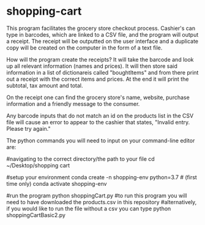 # shopping-cart

This program facilitates the grocery store checkout process. Cashier's can type in barcodes, which are linked to a CSV file, and the program will output a receipt. The receipt will be outputted on the user interface and a duplicate copy will be created on the computer in the form of a text file. 

How will the program create the receipts? It will take the barcode and look up all relevant information (names and prices). It will then store said information in a list of dictionareis called "boughtItems" and from there print out a receipt with the correct items and prices. At the end it will print the subtotal, tax amount and total. 

On the receipt one can find the grocery store's name, website, purchase information and a friendly message to the consumer.

Any barcode inputs that do not match an id on the products list in the CSV file will cause an error to appear to the cashier that states, "Invalid entry. Please try again."

The python commands you will need to input on your command-line editor are:
  
   #navigating to the correct directory/the path to your file
   cd ~/Desktop/shopping cart 
   
   #setup your environment
   conda create -n shopping-env python=3.7 # (first time only)
   conda activate shopping-env
  
   #run the program
   python shoppingCart.py #to run this program you will need to have downloaded the products.csv in this repository
   #alternatively, if you would like to run the file without a csv you can type python shoppingCartBasic2.py
   
